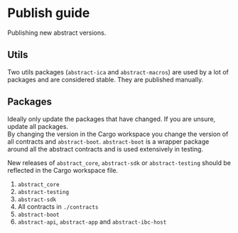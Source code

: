 # Publish guide

Publishing new abstract versions.

## Utils

Two utils packages (`abstract-ica` and `abstract-macros`) are used by a lot of packages and are considered stable. They are published manually.

## Packages

Ideally only update the packages that have changed. If you are unsure, update all packages.  
By changing the version in the Cargo workspace you change the version of all contracts and `abstract-boot`.
`abstract-boot` is a wrapper package around all the abstract contracts and is used extensively in testing.

New releases of `abstract_core`, `abstract-sdk` or `abstract-testing` should be reflected in the Cargo workspace
file.

1. `abstract_core`
2. `abstract-testing`
3. `abstract-sdk`
4. All contracts in `./contracts`
5. `abstract-boot`
6. `abstract-api`, `abstract-app` and `abstract-ibc-host`
